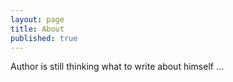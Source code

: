 ```yaml
---
layout: page
title: About
published: true
---
```

Author is still thinking what to write about himself ...